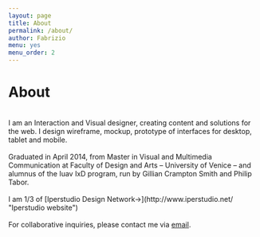 ```yaml
---
layout: page
title: About
permalink: /about/
author: Fabrizio
menu: yes
menu_order: 2
---
```


<h1>About</h1>
<br>
I am an Interaction and Visual designer, creating content and solutions for the web. I design wireframe, mockup, prototype of interfaces for desktop, tablet and mobile.
<br>
<br>
Graduated in April 2014, from Master in Visual and Multimedia Communication at Faculty of Design and Arts – University of Venice – and alumnus of the Iuav IxD program, run by Gillian Crampton Smith and Philip Tabor.
<br>
<br>
I am 1/3 of [Iperstudio Design Network→](http://www.iperstudio.net/ "Iperstudio website")
<br>
<br>
For collaborative inquiries, please contact me via <a href="mailto:info@fabriziogoglia@.com">email</a>.
